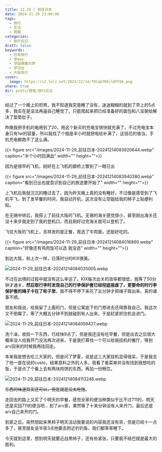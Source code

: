 ```yaml
---
title: 11.29 | 前往日本
date: 2024-11-29 23:00:00
tags:
  - 旅行
  - 生活
  - 周报
categories:
  - 旅行后记
draft: false
keywords:
  - 日本旅行
  - 学mas
  - 学园偶像大师
  - 学马仕
  - 大阪旅行
cover:
  image: https://s2.loli.net/2024/12/14/T8Cqb7N9jlUfFQ6.png
share: true
dir: posts/随笔/旅行后记
---
```


经过了一个晚上的煎熬，我不知道我究竟睡了没有，迷迷糊糊的就到了早上的5点多，我实在是没法再逼自己睡觉了，只能爬起来把已经准备好的面包和八宝粥给解决了垫垫肚子。

昨晚我把手机的电用到了20，用这个新买的充电宝很快就充满了，不过充电宝本身只有1w的容量，所以我找了个插座半小时就把电给补满了，这钱花的值当，手机充电都跑不了这么满。

{{< figure src="/images/2024-11-29_前往日本-20241214083920644.webp" caption="半个小时回满血" width="" height="">}}

因为是很早的飞机，刚好在上飞机的廊桥上瞥到了一眼日出

{{< figure src="/images/2024-11-29_前往日本-20241214083940380.webp" caption="看到日出也就意识到自己的旅途要开始了" width="" height="">}}

上飞机后我就沉沉的睡过去了，因为昨天晚上真的没有睡好，不过像是感受到了飞机平飞，到了发早餐的时间，我自动开机，这次没有让空姐给我的椅子上贴便利贴。 

在无锡中转后，我搭上了前往大阪的飞机。无锡的海关感觉很小，甚至刚出海关还没十来步就走到了我的登机口，而且刚好过完海关就可以登机了。 

飞往大阪的飞机上，吉祥发的是正餐，我选了牛肉面，还挺好吃的。

{{< figure src="/images/2024-11-29_前往日本-20241214084016860.webp" caption="好像还有鸡肉饭可以选 我没选" width="" height="">}}

到达大阪，和上次一样，日落时分的KIX很美。

![2024-11-29_前往日本-20241214084035005.webp](/images/2024-11-29_%E5%89%8D%E5%BE%80%E6%97%A5%E6%9C%AC-20241214084035005.webp)

不过在出境的过程中就没有这么幸运了。KIX每次出关的效率都很低，我等了50分钟才通关，**然后取行李时发现自己的行李保护套已经彻底报废了，更要命的时行李保护套的绳子卡在了轮子里**，我不得不停下来花了五分钟才把绳子取出来，真的诸事不顺。 

朋友和我说，给我留了上面的门，但是公寓底下的门想进去还得靠我自己。我这次又不倒霉了，等了大概五分钟不到就碰到有人出来，于是赶紧抓住机会进门。

![2024-11-29_前往日本-20241214084059427.webp](/images/2024-11-29_%E5%89%8D%E5%BE%80%E6%97%A5%E6%9C%AC-20241214084059427.webp)

洗个澡，收拾一下东西，已经快9点了，但是我还没有吃早餐，但是出去之后很大概率没人给我开门没法再次进来，于是我打算找一个可以给我挂机的餐厅，等到arv回来的时候我再往回走。 

本来我是想去吃三大家的，但是问了梦夏，说是这三大家挂机显得很呆，于是我去了他一直在说的custo，结果意料之外的人多，我看了看菜单并没有找到我想吃的饭，于是点了个看上去有两块肉饼的东西，再加一份畅饮。

![2024-11-29_前往日本-20241214084113246.webp](/images/2024-11-29_%E5%89%8D%E5%BE%80%E6%97%A5%E6%9C%AC-20241214084113246.webp)

~~东西的味道其实还可以，但是就是没太吃饱~~。 

走回去的路上又买了个明天的早餐，感觉全家的便当种类似乎比不过711的，明天还是买回711的便当吧… 到了arv家，果然等了十来分钟没有人来开门，最后还是arv自己来开的门。 

到家之后，突然想起来黑柿子明天活动我要说的内容我还没有背，但是已经十一点多了，甚至朋友说半夜3点他要去附近钓钓鱼，我们都草草睡下。 

今天就到这里，想到明天就要近战黑柿子，还有些紧张，只要我不结巴就是最大的胜利。
